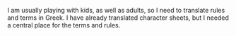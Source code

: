I am usually playing with kids, as well as adults, so I need to translate rules and terms in Greek.
I have already translated character sheets, but I needed a central place for the terms and rules.
